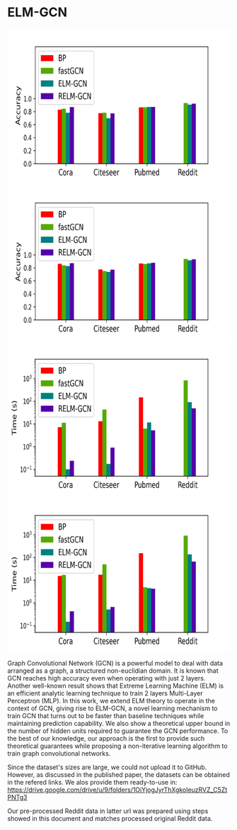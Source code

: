 # ELM-GCN

<p align="center">
<img src="Files/acc_Inductive.png" height=350>
<img src="Files/acc_Transductive.png" height=350>
<img src="Files/time_Inductive.png" height=350>
<img src="Files/time_Transductive.png" height=350>
</p>

Graph Convolutional Network (GCN) is a powerful model to deal with data arranged as a graph, a structured non-euclidian domain. It is known that GCN reaches high accuracy even when operating with just 2 layers. Another well-known result shows that Extreme Learning Machine (ELM) is an efficient analytic learning technique to train 2 layers Multi-Layer Perceptron (MLP). In this work, we extend ELM theory to operate in the context of GCN, giving rise to ELM-GCN, a novel learning mechanism to train GCN that turns out to be faster than baseline techniques while maintaining prediction capability. We also show a theoretical upper bound in the number of hidden units required to guarantee the GCN performance. To the best of our knowledge, our approach is the first to provide such theoretical guarantees while proposing a non-iterative learning algorithm to train graph convolutional networks.

Since the dataset's sizes are large, we could not upload it to GitHub. However, as discussed in the published paper, the datasets can be obtained in the refered links. We alos provide them ready-to-use in:
https://drive.google.com/drive/u/9/folders/1OiYjogJyrThXgkoleuzRVZ_C5ZtPNTg3

Our pre-processed Reddit data in latter url was prepared using steps showed in this document and matches processed original Reddit data.
